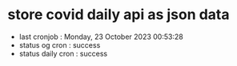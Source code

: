# store covid daily api as json data

- last cronjob : Monday, 23 October 2023 00:53:28
- status og cron : success
- status daily cron : success
      
      